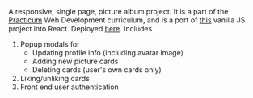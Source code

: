 A responsive, single page, picture album project.  It is a part of the [Practicum](https://practicum.yandex.com/) Web Development curriculum, and is a port of [this](https://kvnloughead.github.io/web_project_4/) vanilla JS project into React.   Deployed [here](http://kvnloughead.github.io/react-around-auth).  Includes

1. Popup modals for
   - Updating profile info (including avatar image) 
   - Adding new picture cards
   - Deleting cards (user's own cards only)
2. Liking/unliking cards 
3. Front end user authentication

